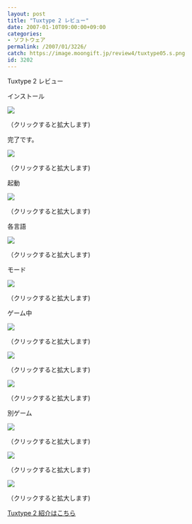 ```yaml
---
layout: post
title: "Tuxtype 2 レビュー"
date: 2007-01-10T09:00:00+09:00
categories:
- ソフトウェア
permalink: /2007/01/3226/
catch: https://image.moongift.jp/review4/tuxtype05.s.png
id: 3202
---
```

Tuxtype 2 レビュー  
<!--more-->

インストール

  

[![](https://image.moongift.jp/review4/tuxtype01.s.png)](https://image.moongift.jp/review4/tuxtype01.png)  
  
（クリックすると拡大します)

  

完了です。

  

[![](https://image.moongift.jp/review4/tuxtype02.s.png)](https://image.moongift.jp/review4/tuxtype02.png)  
  
（クリックすると拡大します)

  

起動

  

[![](https://image.moongift.jp/review4/tuxtype03.s.png)](https://image.moongift.jp/review4/tuxtype03.png)  
  
（クリックすると拡大します)

  

各言語

  

[![](https://image.moongift.jp/review4/tuxtype04.s.png)](https://image.moongift.jp/review4/tuxtype04.png)  
  
（クリックすると拡大します)

  

モード

  

[![](https://image.moongift.jp/review4/tuxtype07.s.png)](https://image.moongift.jp/review4/tuxtype07.png)  
  
（クリックすると拡大します)

  

ゲーム中

  

[![](https://image.moongift.jp/review4/tuxtype05.s.png)](https://image.moongift.jp/review4/tuxtype05.png)  
  
（クリックすると拡大します)

  

[![](https://image.moongift.jp/review4/tuxtype06.s.png)](https://image.moongift.jp/review4/tuxtype06.png)  
  
（クリックすると拡大します)

  

[![](https://image.moongift.jp/review4/tuxtype08.s.png)](https://image.moongift.jp/review4/tuxtype08.png)  
  
（クリックすると拡大します)

  

別ゲーム

  

[![](https://image.moongift.jp/review4/tuxtype09.s.png)](https://image.moongift.jp/review4/tuxtype09.png)  
  
（クリックすると拡大します)

  

[![](https://image.moongift.jp/review4/tuxtype10.s.png)](https://image.moongift.jp/review4/tuxtype10.png)  
  
（クリックすると拡大します)

  

[![](https://image.moongift.jp/review4/tuxtype11.s.png)](https://image.moongift.jp/review4/tuxtype11.png)  
  
（クリックすると拡大します)

  

[Tuxtype 2 紹介はこちら](http://oss.moongift.jp/intro/i-3224.html)

